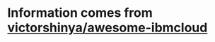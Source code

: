 # Information comes from [victorshinya/awesome-ibmcloud](https://github.com/victorshinya/awesome-ibmcloud)

